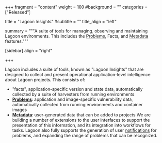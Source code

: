 +++
fragment = "content"
weight = 100
#background = ""
categories = ["Released"]

title = "Lagoon Insights"
#subtitle = ""
title_align = "left"

summary = """A suite of tools for managing, observing and maintaining Lagoon environments. This includes the [Problems](./problems), Facts, and [Metadata](./problems) features."""

[sidebar]
  align = "right"

+++

Lagoon includes a suite of tools, known as "Lagoon Insights" that are designed to collect and present operational application-level intelligence about Lagoon projects. This consists of:
* "facts", application-specific version and state data, automatically collected by a suite of harvesters from running environments
* **[Problems](../problems)**: application and image-specific vulnerability data, automatically collected from running environments and container images
* **[Metadata](../metadata)**: user-generated data that can be added to projects
We are building a number of extensions to the user interfaces to support the presentation of this information, and its integration into workflows for tasks.
Lagoon also fully supports the generation of user [notifications](../notifications) for problems, and expanding the range of problems that can be recognized.
